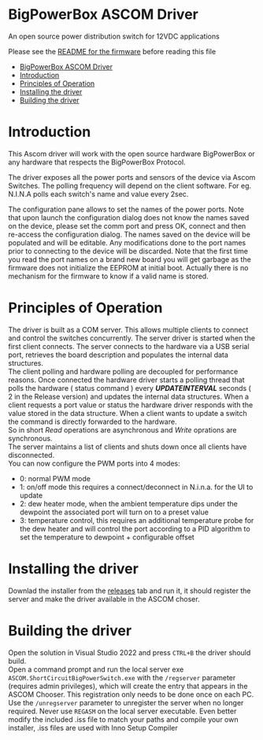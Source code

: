 ﻿# BigPowerBox ASCOM Driver
An open source power distribution switch for 12VDC applications

Please see the [README for the firmware](https://github.com/MichelMoriniaux/BigPowerBox/blob/main/Arduino/BigPowerBox/README.md) before reading this file

- [BigPowerBox ASCOM Driver](#bigpowerbox-ascom-driver)
- [Introduction](#introduction)
- [Principles of Operation](#principles-of-operation)
- [Installing the driver](#installing-the-driver)
- [Building the driver](#building-the-driver)

# Introduction
This Ascom driver will work with the open source hardware BigPowerBox or any hardware that respects the BigPowerBox Protocol.

The driver exposes all the power ports and sensors of the device via Ascom Switches. The polling frequency will depend on the client software. For eg. N.I.N.A polls each switch's name and value every 2sec.

The configuration pane allows to set the names of the power ports. Note that upon launch the configuration dialog does not know the names saved on the device, please set the comm port and press OK, connect and then re-access the configuration dialog. The names saved on the device will be populated and will be editable. Any modifications done to the port names prior to connecting to the device will be discarded. Note that the first time you read the port names on a brand new board you will get garbage as the firmware does not initialize the EEPROM at initial boot. Actually there is no mechanism for the firmware to know if a valid name is stored.

# Principles of Operation
The driver is built as a COM server. This allows multiple clients to connect and control the switches concurrently.
The server driver is started when the first client connects. The server connects to the hardware via a USB serial port, retrieves the board description and populates the internal data structures.  
The client polling and hardware polling are decoupled for performance reasons. Once connected the hardware driver starts a polling thread that polls the hardware ( status command ) every ***UPDATEINTERVAL*** seconds ( 2 in the Release version) and updates the internal data structures. When a client requests a port value or status the hardware driver responds with the value stored in the data structure. When a client wants to update a switch the command is directly forwarded to the hardware.  
So in short *Read* operations are asynchronous and *Write* oprations are synchronous.  
The server maintains a list of clients and shuts down once all clients have disconnected.  
You can now configure the PWM ports into 4 modes:
- 0: normal PWM mode
- 1: on/off mode this requires a connect/deconnect in N.i.n.a. for the UI to update
- 2: dew heater mode, when the ambient temperature dips under the dewpoint the associated port will turn on to a preset value
- 3: temperature control, this requires an additional temperature probe for the dew heater and will control the port according to a PID algorithm to set the temperature to dewpoint + configurable offset


# Installing the driver 
Downlad the installer from the [releases](https://github.com/MichelMoriniaux/BigPowerBox/releases) tab and run it, it should register the server and make the driver available in the ASCOM choser. 

# Building the driver
Open the solution in Visual Studio 2022 and press `CTRL+B` the driver should build.  
Open a command prompt and run the local server exe `ASCOM.ShortCircuitBigPowerSwitch.exe` with the `/regserver` parameter (requires admin privileges), which will create the entry that appears in the ASCOM Chooser. This registration only needs to be done once on each PC. Use the `/unregserver` parameter to unregister the server when no longer required. Never use `REGASM` on the local server executable.
Even better modify the included .iss file to match your paths and compile your own installer, .iss files are used with Inno Setup Compiler
